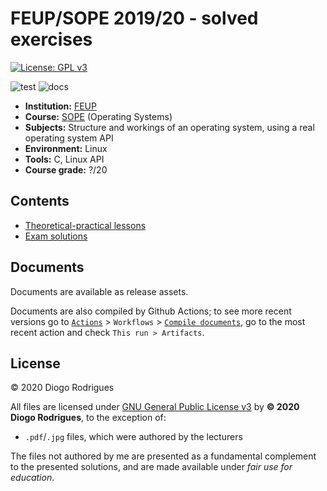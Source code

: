 # FEUP/SOPE 2019/20 - solved exercises

[![License: GPL v3](https://img.shields.io/badge/License-GPLv3-blue.svg)](https://www.gnu.org/licenses/gpl-3.0)

![test](https://github.com/dmfrodrigues/feup-sope-ex/workflows/test/badge.svg)
![docs](https://github.com/dmfrodrigues/feup-sope-ex/workflows/docs/badge.svg)

- **Institution:** [FEUP](https://sigarra.up.pt/feup/en/web_page.Inicial)
- **Course:** [SOPE](https://sigarra.up.pt/feup/en/ucurr_geral.ficha_uc_view?pv_ocorrencia_id=436440) (Operating Systems)
- **Subjects:** Structure and workings of an operating system, using a real operating system API
- **Environment:** Linux
- **Tools:** C, Linux API
- **Course grade:** ?/20

## Contents

- [Theoretical-practical lessons](tp)
- [Exam solutions](exams)

## Documents

Documents are available as release assets.

Documents are also compiled by Github Actions; to see more recent versions go to [`Actions`](https://github.com/dmfrodrigues/feup-sope-ex/actions) > `Workflows` > [`Compile documents`](https://github.com/dmfrodrigues/feup-sope-ex/actions?query=workflow%3A%22Compile+documents%22), go to the most recent action and check `This run > Artifacts`.

## License

© 2020 Diogo Rodrigues

All files are licensed under [GNU General Public License v3](LICENSE) by **© 2020 Diogo Rodrigues**, to the exception of:
- `.pdf`/`.jpg` files, which were authored by the lecturers

The files not authored by me are presented as a fundamental complement to the presented solutions, and are made available under *fair use for education*.
